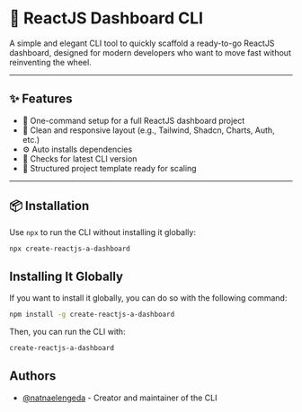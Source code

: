 # 🚀 ReactJS Dashboard CLI

A simple and elegant CLI tool to quickly scaffold a ready-to-go ReactJS dashboard, designed for modern developers who want to move fast without reinventing the wheel.

---

## ✨ Features

- 🔧 One-command setup for a full ReactJS dashboard project
- 🎨 Clean and responsive layout (e.g., Tailwind, Shadcn, Charts, Auth, etc.)
- ⚙️ Auto installs dependencies
- 🔄 Checks for latest CLI version
- 🧱 Structured project template ready for scaling

---

## 📦 Installation

Use `npx` to run the CLI without installing it globally:


```bash
npx create-reactjs-a-dashboard
```

## Installing It Globally
If you want to install it globally, you can do so with the following command:

```bash
npm install -g create-reactjs-a-dashboard
```

Then, you can run the CLI with:

```bash
create-reactjs-a-dashboard
```


## Authors

- [@natnaelengeda](https://www.github.com/natnaelengeda) - Creator and maintainer of the CLI



